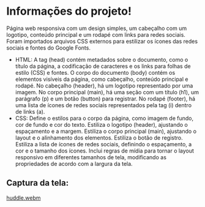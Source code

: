 # Informações do projeto!

Página web responsiva com um design simples, um cabeçalho com um logotipo, conteúdo principal e um rodapé com links para redes sociais. Foram importados arquivos CSS externos para estilizar os ícones das redes sociais e fontes do Google Fonts.

* HTML: A tag (head) contém metadados sobre o documento, como o título da página, a codificação de caracteres e os links para folhas de estilo (CSS) e fontes. O corpo do documento (body) contém os elementos visíveis da página, como cabeçalho, conteúdo principal e rodapé. No cabeçalho (header), há um logotipo representado por uma imagem. No corpo principal (main), há uma seção com um título (h1), um parágrafo (p) e um botão (button) para registrar. No rodapé (footer), há uma lista de ícones de redes sociais representados pela tag (i) dentro de links (a).
* CSS: Define o estilos para o corpo da página, como imagem de fundo, cor de fundo e cor do texto. Estiliza o logotipo (header), ajustando o espaçamento e a margem. Estiliza o corpo principal (main), ajustando o layout e o alinhamento dos elementos. Estiliza o botão de registro. Estiliza a lista de ícones de redes sociais, definindo o espaçamento, a cor e o tamanho dos ícones.
Inclui regras de mídia para tornar o layout responsivo em diferentes tamanhos de tela, modificando as propriedades de acordo com a largura da tela.


## Captura da tela:
[huddle.webm](https://github.com/77971904/QUEST-HTML-E-CSS-AVAN-ADO-/assets/108705247/f09bcdfb-60fe-4630-a122-303fc8a168fd)
